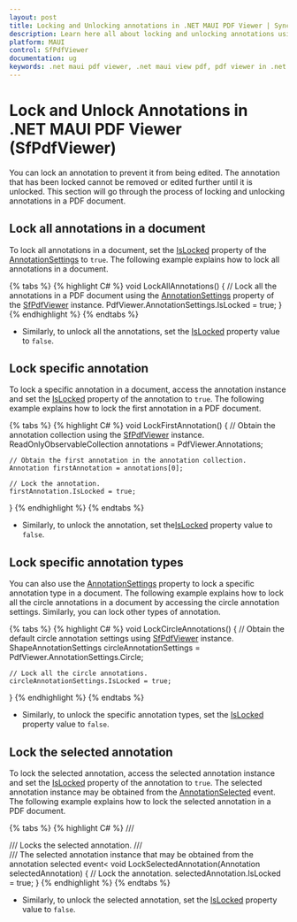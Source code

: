 ```yaml
---
layout: post
title: Locking and Unlocking annotations in .NET MAUI PDF Viewer | Syncfusion
description: Learn here all about locking and unlocking annotations using Syncfusion<sup>®</sup> .NET MAUI PDF Viewer (SfPdfViewer) control.
platform: MAUI
control: SfPdfViewer
documentation: ug
keywords: .net maui pdf viewer, .net maui view pdf, pdf viewer in .net maui, .net maui open pdf, maui pdf viewer, maui pdf view
---
```


# Lock and Unlock Annotations in .NET MAUI PDF Viewer (SfPdfViewer)

You can lock an annotation to prevent it from being edited. The annotation that has been locked cannot be removed or edited further until it is unlocked. This section will go through the process of locking and unlocking annotations in a PDF document.

## Lock all annotations in a document

To lock all annotations in a document, set the [IsLocked](https://help.syncfusion.com/cr/maui/Syncfusion.Maui.PdfViewer.BaseAnnotationSettings.html#Syncfusion_Maui_PdfViewer_BaseAnnotationSettings_IsLocked) property of the [AnnotationSettings](https://help.syncfusion.com/cr/maui/Syncfusion.Maui.PdfViewer.AnnotationSettings.html) to `true`. The following example explains how to lock all annotations in a document.

{% tabs %}
{% highlight C# %}
void LockAllAnnotations()
{
    // Lock all the annotations in a PDF document using the [AnnotationSettings](https://help.syncfusion.com/cr/maui/Syncfusion.Maui.PdfViewer.AnnotationSettings.html) property of the [SfPdfViewer](https://help.syncfusion.com/cr/maui/Syncfusion.Maui.PdfViewer.SfPdfViewer.html) instance.
    PdfViewer.AnnotationSettings.IsLocked = true;
}
{% endhighlight %}
{% endtabs %}

* Similarly, to unlock all the annotations, set the [IsLocked](https://help.syncfusion.com/cr/maui/Syncfusion.Maui.PdfViewer.BaseAnnotationSettings.html#Syncfusion_Maui_PdfViewer_BaseAnnotationSettings_IsLocked) property value to `false`.


## Lock specific annotation

To lock a specific annotation in a document, access the annotation instance and set the [IsLocked](https://help.syncfusion.com/cr/maui/Syncfusion.Maui.PdfViewer.Annotation.html#Syncfusion_Maui_PdfViewer_Annotation_IsLocked) property of the annotation to `true`. The following example explains how to lock the first annotation in a PDF document.

{% tabs %}
{% highlight C# %}
void LockFirstAnnotation()
{
    // Obtain the annotation collection using the [SfPdfViewer](https://help.syncfusion.com/cr/maui/Syncfusion.Maui.PdfViewer.SfPdfViewer.html) instance.
    ReadOnlyObservableCollection<Annotation> annotations = PdfViewer.Annotations;

    // Obtain the first annotation in the annotation collection.
    Annotation firstAnnotation = annotations[0];

    // Lock the annotation.
    firstAnnotation.IsLocked = true;
}
{% endhighlight %}
{% endtabs %}

* Similarly, to unlock the annotation, set the[IsLocked](https://help.syncfusion.com/cr/maui/Syncfusion.Maui.PdfViewer.Annotation.html#Syncfusion_Maui_PdfViewer_Annotation_IsLocked) property value to `false`.


## Lock specific annotation types

You can also use the [AnnotationSettings](https://help.syncfusion.com/cr/maui/Syncfusion.Maui.PdfViewer.SfPdfViewer.html#Syncfusion_Maui_PdfViewer_SfPdfViewer_AnnotationSettings) property to lock a specific annotation type in a document. The following example explains how to lock all the circle annotations in a document by accessing the circle annotation settings. Similarly, you can lock other types of annotation.

{% tabs %}
{% highlight C# %}
void LockCircleAnnotations()
{
    // Obtain the default circle annotation settings using [SfPdfViewer](https://help.syncfusion.com/cr/maui/Syncfusion.Maui.PdfViewer.SfPdfViewer.html) instance.
    ShapeAnnotationSettings circleAnnotationSettings = PdfViewer.AnnotationSettings.Circle;
    
    // Lock all the circle annotations.
    circleAnnotationSettings.IsLocked = true;
}
{% endhighlight %}
{% endtabs %}

* Similarly, to unlock the specific annotation types, set the [IsLocked](https://help.syncfusion.com/cr/maui/Syncfusion.Maui.PdfViewer.Annotation.html#Syncfusion_Maui_PdfViewer_Annotation_IsLocked) property value to `false`.


## Lock the selected annotation

To lock the selected annotation, access the selected annotation instance and set the [IsLocked](https://help.syncfusion.com/cr/maui/Syncfusion.Maui.PdfViewer.Annotation.html#Syncfusion_Maui_PdfViewer_Annotation_IsLocked) property of the annotation to `true`. The selected annotation instance may be obtained from the [AnnotationSelected](https://help.syncfusion.com/cr/maui/Syncfusion.Maui.PdfViewer.SfPdfViewer.html#Syncfusion_Maui_PdfViewer_SfPdfViewer_AnnotationSelected) event. The following example explains how to lock the selected annotation in a PDF document.

{% tabs %}
{% highlight C# %}
/// <summary>
/// Locks the selected annotation.
/// </summary>
/// <param name="selectedAnnotation">The selected annotation instance that may be obtained from the annotation selected event<</param>
void LockSelectedAnnotation(Annotation selectedAnnotation)
{
    // Lock the annotation.
    selectedAnnotation.IsLocked = true;
}
{% endhighlight %}
{% endtabs %}

* Similarly, to unlock the selected annotation, set the [IsLocked](https://help.syncfusion.com/cr/maui/Syncfusion.Maui.PdfViewer.Annotation.html#Syncfusion_Maui_PdfViewer_Annotation_IsLocked) property value to `false`.

